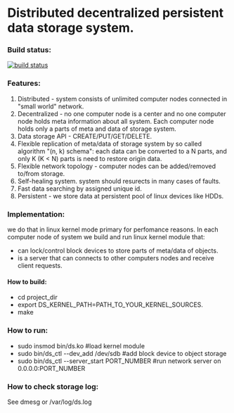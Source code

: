 # Distributed decentralized persistent data storage system.

### Build status:
[![build status](https://travis-ci.org/irqlevel/ds.svg?branch=master)](https://travis-ci.org/irqlevel/ds)

### Features:
1. Distributed - system consists of unlimited computer nodes connected in
"small world" network.
2. Decentralized - no one computer node is a center and no one computer node
holds meta information about all system. Each computer node holds only a parts
of meta and data of storage system.
3. Data storage API - CREATE/PUT/GET/DELETE.
4. Flexible replication of meta/data of storage system by so called algorithm "(n, k) schema":
each data can be converted to a N parts, and only K (K < N) parts is need
to restore origin data.
5. Flexible network topology - computer nodes can be added/removed to/from
storage.
6. Self-healing system. system should resurects in many cases of faults.
7. Fast data searching by assigned unique id.
8. Persistent - we store data at persistent pool of linux devices like HDDs.

### Implementation:
we do that in linux kernel mode primary for perfomance reasons.
In each computer node of system we build and run linux kernel module
that:
- can lock/control block devices to store parts of meta/data of objects.
- is a server that can connects to other computers nodes
and receive client requests.

#### How to build:
- cd project_dir
- export DS_KERNEL_PATH=PATH_TO_YOUR_KERNEL_SOURCES.
- make

### How to run:
- sudo insmod bin/ds.ko #load kernel module
- sudo bin/ds_ctl --dev_add /dev/sdb #add block device to object storage
- sudo bin/ds_ctl --server_start PORT_NUMBER #run network server on 0.0.0.0:PORT_NUMBER

### How to check storage log:
See dmesg or /var/log/ds.log

